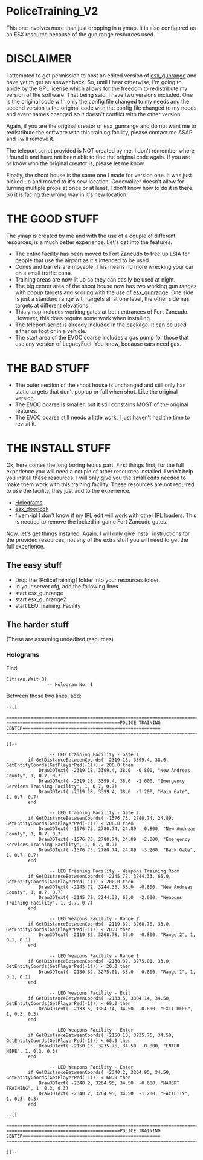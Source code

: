 # PoliceTraining_V2
This one involves more than just dropping in a ymap.  It is also configured as an ESX resource because of the gun range resources used.

# DISCLAIMER
I attempted to get permission to post an edited version of [esx_gunrange](https://github.com/ESX-Brasil/esx_gunrange) and have yet to get an answer back.  So, until I hear otherwise, I'm going to abide by the GPL license which allows for the freedom to redistribute my version of the software.  That being said, I have two versions included.  One is the original code with only the config file changed to my needs and the second version is the original code with the config file changed to my needs and event names changed so it doesn't conflict with the other version.

Again, if you are the original creator of esx_gunrange and do not want me to redistribute the software with this training facility, please contact me ASAP and I will remove it.

The teleport script provided is NOT created by me.  I don't remember where I found it and have not been able to find the original code again.  If you are or know who the original creator is, please let me know.  

Finally, the shoot house is the same one I made for version one.  It was just picked up and moved to it's new location.  Codewalker doesn't allow for turning multiple props at once or at least, I don't know how to do it in there.  So it is facing the wrong way in it's new location.

# THE GOOD STUFF
The ymap is created by me and with the use of a couple of different resources, is a much better experience.  Let's get into the features.
 * The entire facility has been moved to Fort Zancudo to free up LSIA for people that use the airport as it's intended to be used.
 * Cones and barrels are movable.  This means no more wrecking your car on a small traffic cone.
 * Training areas are now lit up so they can easily be used at night.
 * The big center area of the shoot house now has two working gun ranges with popup targets and scoring with the use of [esx_gunrange](https://github.com/ESX-Brasil/esx_gunrange).  One side is just a standard range with targets all at one level, the other side has targets at different elevations.
 * This ymap includes working gates at both entrances of Fort Zancudo.  However, this does require some work when installing.
 * The teleport script is already included in the package. It can be used either on foot or in a vehicle.
 * The start area of the EVOC coarse includes a gas pump for those that use any version of LegacyFuel.  You know, because cars need gas.
 
 # THE BAD STUFF
  * The outer section of the shoot house is unchanged and still only has static targets that don't pop up or fall when shot.  Like the original version.
  * The EVOC coarse is smaller, but it still constains MOST of the original features.
  * The EVOC coarse still needs a little work, I just haven't had the time to revisit it.

# THE INSTALL STUFF
Ok, here comes the long boring tedius part.  First things first, for the full experience you will need a couple of other resources installed.  I won't help you install these resources.  I will only give you the small edits needed to make them work with this training facility.  These resources are not required to use the facility, they just add to the experience.
  * [Holograms](https://github.com/Vortex-z/Holograms-Floating-Text)
  * [esx_doorlock](https://github.com/ESX-PUBLIC/esx_doorlock)
  * [fivem-ipl](https://github.com/ESX-PUBLIC/fivem-ipl) I don't know if my IPL edit will work with other IPL loaders.  This is needed to remove the locked in-game Fort Zancudo gates.
  
Now, let's get things installed.  Again, I will only give install instructions for the provided resources, not any of the extra stuff you will need to get the full experience.
## The easy stuff
 * Drop the [PoliceTraining] folder into your resources folder.
 * In your server.cfg, add the following lines
  * start esx_gunrange
  * start esx_gunrange2
  * start LEO_Training_Facility
## The harder stuff
(These are assuming undedited resources)
### Holograms
Find:
 ```
 Citizen.Wait(0)			
				-- Hologram No. 1
```
Between those two lines, add:
```
--[[

===================================================================================================================
==========================================POLICE TRAINING CENTER===================================================
===================================================================================================================

]]--

				-- LEO Training Facility - Gate 1
		if GetDistanceBetweenCoords( -2319.18, 3399.4, 38.0, GetEntityCoords(GetPlayerPed(-1))) < 200.0 then
			Draw3DText( -2319.18, 3399.4, 38.0  -0.800, "New Andreas County", 1, 0.7, 0.7)
			Draw3DText( -2319.18, 3399.4, 38.0  -2.000, "Emergency Services Training Facility", 1, 0.7, 0.7)
			Draw3DText( -2319.18, 3399.4, 38.0  -3.200, "Main Gate", 1, 0.7, 0.7)
		end

				-- LEO Training Facility - Gate 2
		if GetDistanceBetweenCoords( -1576.73, 2780.74, 24.89, GetEntityCoords(GetPlayerPed(-1))) < 200.0 then
			Draw3DText( -1576.73, 2780.74, 24.89  -0.800, "New Andreas County", 1, 0.7, 0.7)
			Draw3DText( -1576.73, 2780.74, 24.89  -2.000, "Emergency Services Training Facility", 1, 0.7, 0.7)
			Draw3DText( -1576.73, 2780.74, 24.89  -3.200, "Back Gate", 1, 0.7, 0.7)
		end

				-- LEO Training Facility - Weapons Training Room
		if GetDistanceBetweenCoords( -2145.72, 3244.33, 65.0, GetEntityCoords(GetPlayerPed(-1))) < 200.0 then
			Draw3DText( -2145.72, 3244.33, 65.0  -0.800, "New Andreas County", 1, 0.7, 0.7)
			Draw3DText( -2145.72, 3244.33, 65.0  -2.000, "Weapons Training Facility", 1, 0.7, 0.7)		
		end

				-- LEO Weapons Facility - Range 2
		if GetDistanceBetweenCoords( -2119.82, 3268.78, 33.0, GetEntityCoords(GetPlayerPed(-1))) < 20.0 then
			Draw3DText( -2119.82, 3268.78, 33.0  -0.800, "Range 2", 1, 0.1, 0.1)		
		end

				-- LEO Weapons Facility - Range 1
		if GetDistanceBetweenCoords( -2130.32, 3275.01, 33.0, GetEntityCoords(GetPlayerPed(-1))) < 20.0 then
			Draw3DText( -2130.32, 3275.01, 33.0  -0.800, "Range 1", 1, 0.1, 0.1)		
		end

				-- LEO Weapons Facility - Exit
		if GetDistanceBetweenCoords( -2133.5, 3304.14, 34.50, GetEntityCoords(GetPlayerPed(-1))) < 60.0 then
			Draw3DText( -2133.5, 3304.14, 34.50  -0.800, "EXIT HERE", 1, 0.3, 0.3)		
		end

				-- LEO Weapons Facility - Enter
		if GetDistanceBetweenCoords( -2150.13, 3235.76, 34.50, GetEntityCoords(GetPlayerPed(-1))) < 60.0 then
			Draw3DText( -2150.13, 3235.76, 34.50  -0.800, "ENTER HERE", 1, 0.3, 0.3)		
		end

				-- LEO Weapons Facility - Enter
		if GetDistanceBetweenCoords( -2340.2, 3264.95, 34.50, GetEntityCoords(GetPlayerPed(-1))) < 60.0 then
			Draw3DText( -2340.2, 3264.95, 34.50  -0.600, "NARSRT TRAINING", 1, 0.3, 0.3)	
			Draw3DText( -2340.2, 3264.95, 34.50  -1.200, "FACILITY", 1, 0.3, 0.3)	
		end

--[[

===================================================================================================================
==========================================POLICE TRAINING CENTER===================================================
===================================================================================================================

]]--
```
